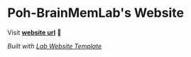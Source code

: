 
# Poh-BrainMemLab's Website

Visit **[website url](#)** 🚀

_Built with [Lab Website Template](https://greene-lab.gitbook.io/lab-website-template-docs)_
